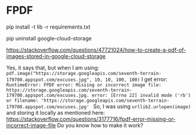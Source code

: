 # FPDF

pip install -t lib -r requirements.txt

pip uninstall google-cloud-storage


https://stackoverflow.com/questions/47721024/how-to-create-a-pdf-of-images-stored-in-google-cloud-storage


Yes, it says that, but when I am using:
`pdf.image("https://storage.googleapis.com/seventh-terrain-179700.appspot.com/excuses.jpg", 10, 10, 100, 100)`
I get error: `RuntimeError: FPDF error: Missing or incorrect image file: https://storage.googleapis.com/seventh-terrain-179700.appspot.com/excuses.jpg. error: [Errno 22] invalid mode ('rb') or filename: 'https://storage.googleapis.com/seventh-terrain-179700.appspot.com/excuses.jpg' `
So, I was using `urllib2.urlopen(image)` and storing it locally as mentioned here: https://stackoverflow.com/questions/3177716/fpdf-error-missing-or-incorrect-image-file
Do you know how to make it work?